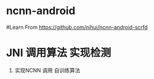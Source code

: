 # ncnn-android
#Learn From https://github.com/nihui/ncnn-android-scrfd

# JNI 调用算法 实现检测
1. 实现NCNN 调用 自训练算法
